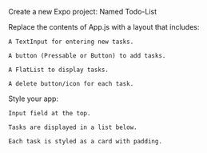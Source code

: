 Create a new Expo project: Named Todo-List

Replace the contents of App.js with a layout that includes:

    A TextInput for entering new tasks.

    A button (Pressable or Button) to add tasks.

    A FlatList to display tasks.

    A delete button/icon for each task.

Style your app:

    Input field at the top.

    Tasks are displayed in a list below.

    Each task is styled as a card with padding.
